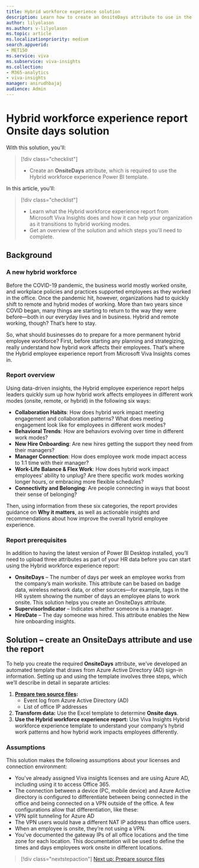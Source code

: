 ```yaml
---
title: Hybrid workforce experience solution
description: Learn how to create an OnsiteDays attribute to use in the Hybrid workforce experience Power BI template
author: lilyolason
ms.author: v-lilyolason
ms.topic: article
ms.localizationpriority: medium 
search.appverid:
- MET150
ms.service: viva 
ms.subservice: viva-insights
ms.collection: 
- M365-analytics
- viva-insights
manager: anirudhbajaj
audience: Admin
---
```


# Hybrid workforce experience report Onsite days solution

With this solution, you'll:

> [!div class="checklist"]
>
> * Create an **OnsiteDays** attribute, which is required to use the Hybrid workforce experience Power BI template.

In this article, you'll:

> [!div class="checklist"]
>
> * Learn what the Hybrid workforce experience report from Microsoft Viva Insights does and how it can help your organization as it transitions to hybrid working modes.
> * Get an overview of the solution and which steps you'll need to complete.

## Background

### A new hybrid workforce

Before the COVID-19 pandemic, the business world mostly worked onsite, and workplace policies and practices supported employees as they worked in the office. Once the pandemic hit, however, organizations had to quickly shift to remote and hybrid modes of working. More than two years since COVID began, many things are starting to return to the way they were before—both in our everyday lives and in business. Hybrid and remote working, though? That’s here to stay.

So, what should businesses do to prepare for a more permanent hybrid employee workforce? First, before starting any planning and strategizing, really understand how hybrid work affects their employees. That’s where the Hybrid employee experience report from Microsoft Viva Insights comes in.

### Report overview

Using data-driven insights, the Hybrid employee experience report helps leaders quickly sum up how hybrid work affects employees in different work modes (onsite, remote, or hybrid) in the following six ways:

* **Collaboration Habits**: How does hybrid work impact meeting engagement and collaboration patterns? What does meeting engagement look like for employees in different work modes?
* **Behavioral Trends**: How are behaviors evolving over time in different work modes?
* **New Hire Onboarding**: Are new hires getting the support they need from their managers?
* **Manager Connection**: How does employee work mode impact access to 1:1 time with their manager?
* **Work-Life Balance & Flex Work**: How does hybrid work impact employees’ ability to unplug? Are there specific work modes working longer hours, or embracing more flexible schedules?
* **Connectivity and Belonging**: Are people connecting in ways that boost their sense of belonging?

Then, using information from these six categories, the report provides guidance on **Why it matters**, as well as actionable insights and recommendations about how improve the overall hybrid employee experience.

### Report prerequisites

In addition to having the latest version of Power BI Desktop installed, you’ll need to upload three attributes as part of your HR data before you can start using the Hybrid workforce experience report:

* **OnsiteDays** – The number of days per week an employee works from the company’s main worksite. This attribute can be based on badge data, wireless network data, or other sources—for example, tags in the HR system showing the number of days an employee plans to work onsite. This solution helps you create an OnsiteDays attribute.
* **SupervisorIndicator** – Indicates whether someone is a manager.
* **HireDate** – The day someone was hired. This attribute enables the New hire onboarding insights.

## Solution – create an OnsiteDays attribute and use the report

To help you create the required **OnsiteDays** attribute, we’ve developed an automated template that draws from Azure Active Directory (AD) sign-in information. Setting up and using the template involves three steps, which we’ll describe in detail in separate articles:

1. **[Prepare two source files](./hybrid-workforce-experience-source-files.md):** <!--link to article-->
    * Event log from Azure Active Directory (AD)
    * List of office IP addresses
2. **Transform data:** Use the Excel template to determine **Onsite days**. <!--link to article-->
3. **Use the Hybrid workforce experience report:** <!--link to article--> Use Viva Insights Hybrid workforce experience template to understand your company’s hybrid work patterns and how hybrid work impacts employees differently.

### Assumptions

This solution makes the following assumptions about your licenses and connection environment:

* You’ve already assigned Viva insights licenses and are using Azure AD, including using it to access Office 365. 
* The connection between a device (PC, mobile device) and Azure Active directory is configured to differentiate between being connected in the office and being connected on a VPN outside of the office. A few configurations allow that differentiation, like these:
* VPN split tunneling for Azure AD
* The VPN users would have a different NAT IP address than office users.
* When an employee is onsite, they’re not using a VPN. 
* You’ve documented the gateway IPs of all office locations and the time zone for each location. This documentation will be used to define the times and days employees work onsite in different locations.

> [!div class="nextstepaction"]
> [Next up: Prepare source files](hybrid-workforce-experience-source-files.md)